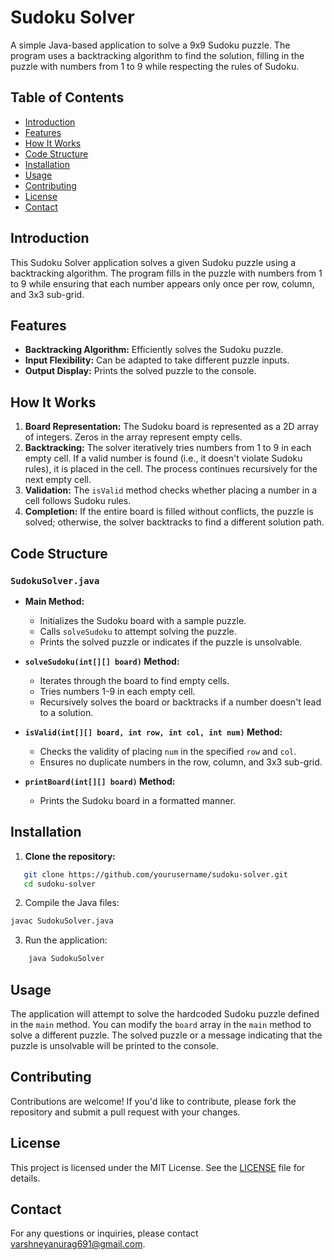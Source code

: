 # Sudoku Solver

A simple Java-based application to solve a 9x9 Sudoku puzzle. The program uses a backtracking algorithm to find the solution, filling in the puzzle with numbers from 1 to 9 while respecting the rules of Sudoku.

## Table of Contents

- [Introduction](#introduction)
- [Features](#features)
- [How It Works](#how-it-works)
- [Code Structure](#code-structure)
- [Installation](#installation)
- [Usage](#usage)
- [Contributing](#contributing)
- [License](#license)
- [Contact](#contact)

## Introduction

This Sudoku Solver application solves a given Sudoku puzzle using a backtracking algorithm. The program fills in the puzzle with numbers from 1 to 9 while ensuring that each number appears only once per row, column, and 3x3 sub-grid.

## Features

- **Backtracking Algorithm:** Efficiently solves the Sudoku puzzle.
- **Input Flexibility:** Can be adapted to take different puzzle inputs.
- **Output Display:** Prints the solved puzzle to the console.

## How It Works

1. **Board Representation:** The Sudoku board is represented as a 2D array of integers. Zeros in the array represent empty cells.
2. **Backtracking:** The solver iteratively tries numbers from 1 to 9 in each empty cell. If a valid number is found (i.e., it doesn't violate Sudoku rules), it is placed in the cell. The process continues recursively for the next empty cell.
3. **Validation:** The `isValid` method checks whether placing a number in a cell follows Sudoku rules.
4. **Completion:** If the entire board is filled without conflicts, the puzzle is solved; otherwise, the solver backtracks to find a different solution path.

## Code Structure

### `SudokuSolver.java`

- **Main Method:**
  - Initializes the Sudoku board with a sample puzzle.
  - Calls `solveSudoku` to attempt solving the puzzle.
  - Prints the solved puzzle or indicates if the puzzle is unsolvable.

- **`solveSudoku(int[][] board)` Method:**
  - Iterates through the board to find empty cells.
  - Tries numbers 1-9 in each empty cell.
  - Recursively solves the board or backtracks if a number doesn't lead to a solution.

- **`isValid(int[][] board, int row, int col, int num)` Method:**
  - Checks the validity of placing `num` in the specified `row` and `col`.
  - Ensures no duplicate numbers in the row, column, and 3x3 sub-grid.

- **`printBoard(int[][] board)` Method:**
  - Prints the Sudoku board in a formatted manner.

## Installation

1. **Clone the repository:**
```bash
   git clone https://github.com/yourusername/sudoku-solver.git
   cd sudoku-solver
```

2. Compile the Java files:
``` bash
javac SudokuSolver.java
```
3. Run the application:
``` bash
    java SudokuSolver
```

## Usage

The application will attempt to solve the hardcoded Sudoku puzzle defined in the `main` method. You can modify the `board` array in the `main` method to solve a different puzzle. The solved puzzle or a message indicating that the puzzle is unsolvable will be printed to the console.

## Contributing

Contributions are welcome! If you'd like to contribute, please fork the repository and submit a pull request with your changes.

## License

This project is licensed under the MIT License. See the [LICENSE](LICENSE) file for details.

## Contact

For any questions or inquiries, please contact [varshneyanurag691@gmail.com](mailto:varshneyanurag691@gmail.com]).
